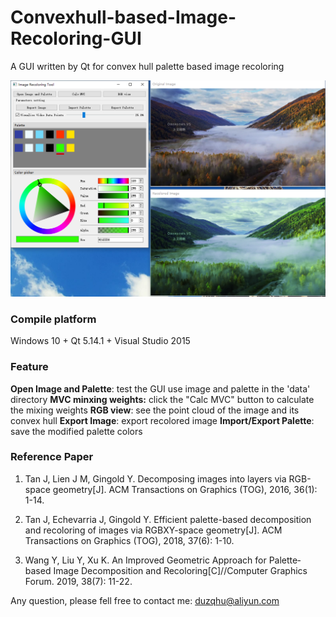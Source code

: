 # Convexhull-based-Image-Recoloring-GUI
A GUI written by Qt for convex hull palette based image recoloring

![LC-CRF-SLAM](https://github.com/Zhengjun-Du/Convexhull-based-Image-Recoloring-GUI/blob/main/GUI.png)

### Compile platform
Windows 10 + Qt 5.14.1 + Visual Studio 2015

### Feature
**Open Image and Palette**:  test the GUI use image and palette in the 'data' directory
**MVC minxing weights:**  click the "Calc MVC" button to calculate the mixing weights
**RGB view**:  see the point cloud of the image and its convex hull
**Export Image**:  export recolored image
**Import/Export Palette**:  save the modified palette colors

### Reference Paper
1. Tan J, Lien J M, Gingold Y. Decomposing images into layers via RGB-space geometry[J]. ACM Transactions on Graphics (TOG), 2016, 36(1): 1-14.

2. Tan J, Echevarria J, Gingold Y. Efficient palette-based decomposition and recoloring of images via RGBXY-space geometry[J]. ACM Transactions on Graphics (TOG), 2018, 37(6): 1-10.

3. Wang Y, Liu Y, Xu K. An Improved Geometric Approach for Palette‐based Image Decomposition and Recoloring[C]//Computer Graphics Forum. 2019, 38(7): 11-22.

Any question, please fell free to contact me: duzqhu@aliyun.com


